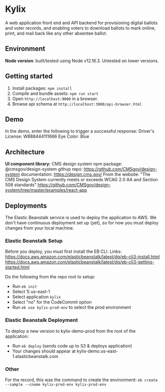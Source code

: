 # Kylix

A web application front end and API backend for provisioning digital ballots and voter records, and enabling voters to download ballots to mark online, print, and mail back like any other absentee ballot.

## Environment

**Node version**: built/tested using Node v12.16.3. Untested on lower versions.

## Getting started

1. Install packages: `npm install`
2. Compile and bundle assets: `npm run start`
3. Open `http://localhost:9000` in a browser.
4. Browse api schema at `http://localhost:3000/api-browser.html`

## Demo

In the demo, enter the following to trigger a successful response:
Driver's License: W888444111666
Eye Color: Blue

## Architecture

**UI component library:** CMS design system
npm package: @cmsgov/design-system
githup repo: https://github.com/CMSgov/design-system
documentation: https://design.cms.gov/
From the website: "The CMS Design System currently meets or exceeds WCAG 2.0 AA and Section 508 standards"
https://github.com/CMSgov/design-system/tree/master/examples/react-app

## Deployments
The Elastic Beanstalk service is used to deploy the application to AWS. We don't have continuous deployment set up (yet), so for now you must deploy changes from your local machine.

### Elastic Beanstalk Setup
Before you deploy, you must first install the EB CLI. Links: 
https://docs.aws.amazon.com/elasticbeanstalk/latest/dg/eb-cli3-install.html
https://docs.aws.amazon.com/elasticbeanstalk/latest/dg/eb-cli3-getting-started.html

Do the following from the repo root to setup:
- Run `eb init`
- Select 1) us-east-1
- Select application `kylix`
- Select "no" for the CodeCommit option
- Run `eb use kylix-prod-env` to select the prod environment

### Elastic Beanstalk Deployment

To deploy a new version to kylix-demo-prod from the root of the application:
- Run `eb deploy` (sends code up to S3 & deploys application)
- Your changes should appear at kylix-demo.us-east-1.elasticbeanstalk.com

### Other
For the record, this was the command to create the environment: `eb create --sample --cname kylix-prod-env kylix-prod-env`
